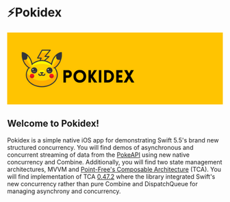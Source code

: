 # ⚡Pokidex

<img src="https://github.com/jdeda/Pokidex/blob/main/Assets/PokidexBanner.png" alt="drawing" width="650"/>

## Welcome to Pokidex!
Pokidex is a simple native iOS app for demonstrating Swift 5.5's brand new structured concurrency. You will find demos of asynchronous and concurrent streaming of data from the [PokeAPI](https://pokeapi.co/)  using new native concurrency and Combine. Additionally, you will find two state management architectures, MVVM and [Point-Free's Composable Architecture](https://github.com/pointfreeco/swift-composable-architecture) (TCA). You will find implementation of TCA [0.47.2](https://github.com/pointfreeco/swift-composable-architecture/releases/tag/0.47.2) where the library integrated Swift's new concurrency rather than pure Combine and DispatchQueue for managing asynchrony and concurrency.
